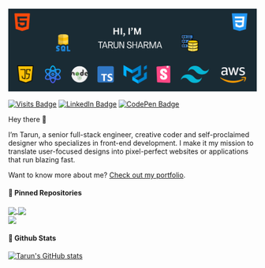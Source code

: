 [![Tarun's GitHub Banner](./assets/TarunBanner.png)](https://google.com)

[![Visits Badge](https://badges.pufler.dev/visits/taruns117/taruns117)](https://thecodesamurai.com/)
[![LinkedIn Badge](https://img.shields.io/badge/Linkedin-Profile-%230073b1?style=plastic&link=https%3A%2F%2Fwww.linkedin.com%2Fin%2Ftarun-sharma117%2F)](https://www.linkedin.com/in/tarun-sharma117/)
[![CodePen Badge](https://img.shields.io/badge/CodePen-Profile-informational?style=flat&logo=codepen&logoColor=white&color=black)](https://codepen.io/tarun-sharma-vst-au4)

Hey there 👋

I’m Tarun, a senior full-stack engineer, creative coder and self-proclaimed designer who specializes in front-end development. I make it my mission to translate user-focused designs into pixel-perfect websites or applications that run blazing fast.

Want to know more about me? <a href="">Check out my portfolio</a>.

<h4> 📌 Pinned Repositories</h4>

<a href="https://github.com/taruns117/React-Jonas-course">
  <img align="center" src="https://github-readme-stats.vercel.app/api/pin/?username=taruns0203&repo=React-Jonas-course&title_color=ffffff&text_color=c9cacc&icon_color=4AB197&bg_color=1A2B34" style="max-width: 100%;">
</a>

<a href="https://github.com/taruns0203/DSA">
  <img align="center" src="https://github-readme-stats.vercel.app/api/pin/?username=taruns0203&repo=DSA&title_color=ffffff&text_color=c9cacc&icon_color=4AB197&bg_color=1A2B34" style="max-width: 100%;">
</a>

<br />
<a href="https://github.com/taruns117/taruns117">
  <img align="center" src="https://github-readme-stats.vercel.app/api/pin/?username=taruns117&repo=taruns117&title_color=ffffff&text_color=c9cacc&icon_color=4AB197&bg_color=1A2B34" style="max-width: 100%;">
</a>

<h4> 📌 Github Stats</h4>

[![Tarun's GitHub stats](https://github-readme-stats.vercel.app/api?username=taruns117)](https://github.com/taruns117/github-readme-stats)
